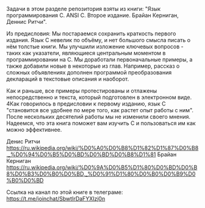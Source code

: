 Задачи в этом разделе репозитория взяты из книги:
"Язык программирования C. ANSI C. Второе издание. Брайан Керниган, Деннис Ритчи".

Из предисловия:
Мы постараемся сохранить краткость первого издания. Язык C невелик по объёму,
и нет большого смысла писать о нём толстые книги. Мы улучшили изложение ключевых
вопросов - таких как указатели, являющиеся центральным моментом в программировании на C.
Мы доработали первоначальные примеры, а также добавили новые в некоторые из глав.
Например, рассказ о сложных объявлениях дополнен программой преобразования
деклараций в текстовые описания и наоборот.

Как и раньше, все примеры протестированы и отлажены непосредственно и текста,
который подготовлен в электронном виде.
4Как говорилось в предисловии к первому изданию, язык C "становится все удобнее
по мере того, как растет опыт работы с ним". После нескольких десятелий работы
мы не изменили своего мнения.
Надеемся, что эта книга поможет вам изучить C и пользоваться им как можно эффективнее.


Денис Ритчи https://ru.wikipedia.org/wiki/%D0%A0%D0%B8%D1%82%D1%87%D0%B8,_%D0%94%D0%B5%D0%BD%D0%BD%D0%B8%D1%81
Брайан Керниган https://ru.wikipedia.org/wiki/%D0%9A%D0%B5%D1%80%D0%BD%D0%B8%D0%B3%D0%B0%D0%BD,_%D0%91%D1%80%D0%B0%D0%B9%D0%B0%D0%BD


Ссылка на канал по этой книге в телеграме: https://t.me/joinchat/SbwtIrDaFYXIzj0n
